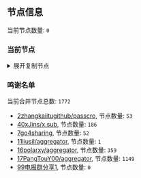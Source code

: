 
## 节点信息
当前节点数量: `0`
### 当前节点
<details>
  <summary>展开复制节点</summary>

    

</details>

### 鸣谢名单
当前合并节点总数: `1772`
- [2zhangkaiitugithub/passcro](https://github.com/zhangkaiitugithub/passcro), 节点数量: `53`
- [40xJins/x.sub](https://github.com/0xJins/x.sub), 节点数量: `186`
- [7go4sharing](https://github.com/go4sharing), 节点数量: `52`
- [11liusil/aggregator](https://github.com/liusil/aggregator), 节点数量: `1`
- [16polarxy/aggregator](https://github.com/polarxy/aggregator), 节点数量: `359`
- [17PangTouY00/aggregator](https://github.com/PangTouY00/aggregator), 节点数量: `1149`
- [99电报群分享1](https://github.com/cdddbc/getAirport), 节点数量: `0`


